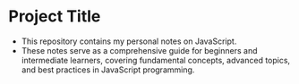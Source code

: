 # Project Title

- This repository contains my personal notes on JavaScript. 
- These notes serve as a comprehensive guide for beginners and intermediate learners, covering fundamental concepts, advanced topics, and best practices in JavaScript programming.
